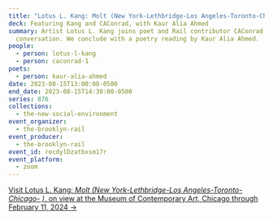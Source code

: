 ```yaml
---
title: "Lotus L. Kang: Molt (New York-Lethbridge-Los Angeles-Toronto-Chicago- )"
deck: Featuring Kang and CAConrad, with Kaur Alia Ahmed
summary: Artist Lotus L. Kang joins poet and Rail contributor CAConrad for a
  conversation. We conclude with a poetry reading by Kaur Alia Ahmed.
people:
  - person: lotus-l-kang
  - person: caconrad-1
poets:
  - person: kaur-alia-ahmed
date: 2023-08-15T13:00:00-0500
end_date: 2023-08-15T14:30:00-0500
series: 876
collections:
  - the-new-social-environment
event_organizer:
  - the-brooklyn-rail
event_producer:
  - the-brooklyn-rail
event_id: recdylDzatbxsm17r
event_platform:
  - zoom
---
```

[V﻿isit Lotus L. Kang: *Molt (New York-Lethbridge-Los Angeles-Toronto-Chicago- )*, on view at the Museum of Contemporary Art, Chicago through February 11, 2024 →](https://visit.mcachicago.org/exhibitions/atrium-project-lotus-laurie-kang/)